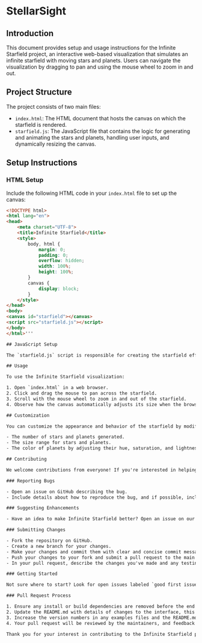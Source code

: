 # StellarSight

## Introduction
This document provides setup and usage instructions for the Infinite Starfield project, an interactive web-based visualization that simulates an infinite starfield with moving stars and planets. Users can navigate the visualization by dragging to pan and using the mouse wheel to zoom in and out.

## Project Structure
The project consists of two main files:

- `index.html`: The HTML document that hosts the canvas on which the starfield is rendered.
- `starfield.js`: The JavaScript file that contains the logic for generating and animating the stars and planets, handling user inputs, and dynamically resizing the canvas.

## Setup Instructions

### HTML Setup
Include the following HTML code in your `index.html` file to set up the canvas:

```html
<!DOCTYPE html>
<html lang="en">
<head>
    <meta charset="UTF-8">
    <title>Infinite Starfield</title>
    <style>
        body, html {
            margin: 0;
            padding: 0;
            overflow: hidden;
            width: 100%;
            height: 100%;
        }
        canvas {
            display: block;
        }
    </style>
</head>
<body>
<canvas id="starfield"></canvas>
<script src="starfield.js"></script>
</body>
</html>'''

## JavaScript Setup

The `starfield.js` script is responsible for creating the starfield effect. This script initializes the canvas, sets up event listeners for user interactions like resizing the window, panning with the mouse, and zooming with the mouse wheel. It also contains functions for generating and drawing stars and planets on the canvas.

## Usage

To use the Infinite Starfield visualization:

1. Open `index.html` in a web browser.
2. Click and drag the mouse to pan across the starfield.
3. Scroll with the mouse wheel to zoom in and out of the starfield.
4. Observe how the canvas automatically adjusts its size when the browser window is resized.

## Customization

You can customize the appearance and behavior of the starfield by modifying `starfield.js`. For example, you can change:

- The number of stars and planets generated.
- The size range for stars and planets.
- The color of planets by adjusting their hue, saturation, and lightness values.

## Contributing

We welcome contributions from everyone! If you're interested in helping improve the Infinite Starfield project, here are some ways you can contribute:

### Reporting Bugs

- Open an issue on GitHub describing the bug.
- Include details about how to reproduce the bug, and if possible, include screenshots or error messages.

### Suggesting Enhancements

- Have an idea to make Infinite Starfield better? Open an issue on our GitHub page with your suggestions.

### Submitting Changes

- Fork the repository on GitHub.
- Create a new branch for your changes.
- Make your changes and commit them with clear and concise commit messages.
- Push your changes to your fork and submit a pull request to the main Infinite Starfield repository.
- In your pull request, describe the changes you've made and any testing you've done.

### Getting Started

Not sure where to start? Look for open issues labeled `good first issue` or `help wanted`. These are great for getting familiar with the project and making your first contribution.

### Pull Request Process

1. Ensure any install or build dependencies are removed before the end of the layer when doing a build.
2. Update the README.md with details of changes to the interface, this includes new environment variables, exposed ports, useful file locations, and container parameters.
3. Increase the version numbers in any examples files and the README.md to the new version that this Pull Request would represent. The versioning scheme we use is [SemVer](http://semver.org/).
4. Your pull request will be reviewed by the maintainers, and feedback will be given accordingly. Once approved, your pull request will be merged into the project.

Thank you for your interest in contributing to the Infinite Starfield project! Your efforts make this project better for everyone.
